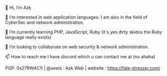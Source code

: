 👋 Hi, I’m Azk 

👀 I’m interested in web application languages. I am also in the field of CyberSec and network administration.

🌱 I’m currently learning PHP, JavaScript, Ruby (it's yes dirty skidos the Ruby language really exists)

💞️ I’m looking to collaborate on web security & network administration.

📫 How to reach me I have discord which u can contact me at (no ahaha)
     
PGP: 0x27RW4C1I | @seela : Azk Web | website : https://fate-stresser.com/

